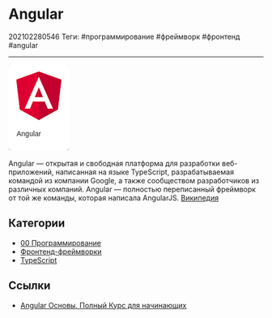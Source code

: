 # Angular

202102280546
Теги: #программирование #фреймворк #фронтенд #angular
___

![](../assets/Angular.png)

Angular — открытая и свободная платформа для разработки веб-приложений, написанная на языке TypeScript, разрабатываемая командой из компании Google, а также сообществом разработчиков из различных компаний. Angular — полностью переписанный фреймворк от той же команды, которая написала AngularJS. [Википедия](https://ru.wikipedia.org/wiki/Angular_(%D1%84%D1%80%D0%B5%D0%B9%D0%BC%D0%B2%D0%BE%D1%80%D0%BA))

## Категории

* [00 Программирование](00%20%D0%9F%D1%80%D0%BE%D0%B3%D1%80%D0%B0%D0%BC%D0%BC%D0%B8%D1%80%D0%BE%D0%B2%D0%B0%D0%BD%D0%B8%D0%B5.md)
* [Фронтенд-фреймворки](%D0%A4%D1%80%D0%BE%D0%BD%D1%82%D0%B5%D0%BD%D0%B4-%D1%84%D1%80%D0%B5%D0%B9%D0%BC%D0%B2%D0%BE%D1%80%D0%BA%D0%B8.md)
* [TypeScript](TypeScript.md)

## Ссылки

* [Angular Основы. Полный Курс для начинающих](https://youtu.be/Rf54BH35yrY)
